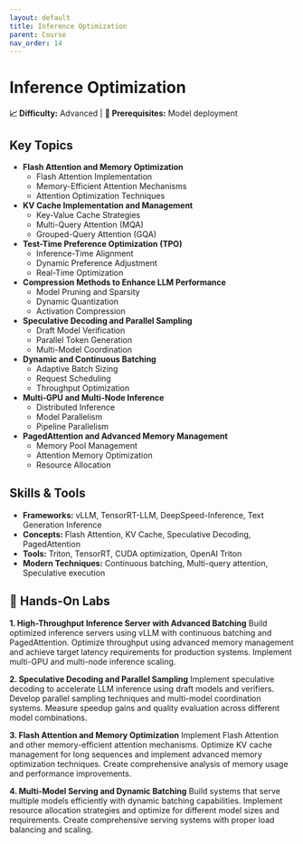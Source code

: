 ```yaml
---
layout: default
title: Inference Optimization
parent: Course
nav_order: 14
---
```


# Inference Optimization

**📈 Difficulty:** Advanced | **🎯 Prerequisites:** Model deployment

## Key Topics
- **Flash Attention and Memory Optimization**
  - Flash Attention Implementation
  - Memory-Efficient Attention Mechanisms
  - Attention Optimization Techniques
- **KV Cache Implementation and Management**
  - Key-Value Cache Strategies
  - Multi-Query Attention (MQA)
  - Grouped-Query Attention (GQA)
- **Test-Time Preference Optimization (TPO)**
  - Inference-Time Alignment
  - Dynamic Preference Adjustment
  - Real-Time Optimization
- **Compression Methods to Enhance LLM Performance**
  - Model Pruning and Sparsity
  - Dynamic Quantization
  - Activation Compression
- **Speculative Decoding and Parallel Sampling**
  - Draft Model Verification
  - Parallel Token Generation
  - Multi-Model Coordination
- **Dynamic and Continuous Batching**
  - Adaptive Batch Sizing
  - Request Scheduling
  - Throughput Optimization
- **Multi-GPU and Multi-Node Inference**
  - Distributed Inference
  - Model Parallelism
  - Pipeline Parallelism
- **PagedAttention and Advanced Memory Management**
  - Memory Pool Management
  - Attention Memory Optimization
  - Resource Allocation

## Skills & Tools
- **Frameworks:** vLLM, TensorRT-LLM, DeepSpeed-Inference, Text Generation Inference
- **Concepts:** Flash Attention, KV Cache, Speculative Decoding, PagedAttention
- **Tools:** Triton, TensorRT, CUDA optimization, OpenAI Triton
- **Modern Techniques:** Continuous batching, Multi-query attention, Speculative execution

## 🔬 Hands-On Labs

**1. High-Throughput Inference Server with Advanced Batching**
Build optimized inference servers using vLLM with continuous batching and PagedAttention. Optimize throughput using advanced memory management and achieve target latency requirements for production systems. Implement multi-GPU and multi-node inference scaling.

**2. Speculative Decoding and Parallel Sampling**
Implement speculative decoding to accelerate LLM inference using draft models and verifiers. Develop parallel sampling techniques and multi-model coordination systems. Measure speedup gains and quality evaluation across different model combinations.

**3. Flash Attention and Memory Optimization**
Implement Flash Attention and other memory-efficient attention mechanisms. Optimize KV cache management for long sequences and implement advanced memory optimization techniques. Create comprehensive analysis of memory usage and performance improvements.

**4. Multi-Model Serving and Dynamic Batching**
Build systems that serve multiple models efficiently with dynamic batching capabilities. Implement resource allocation strategies and optimize for different model sizes and requirements. Create comprehensive serving systems with proper load balancing and scaling.